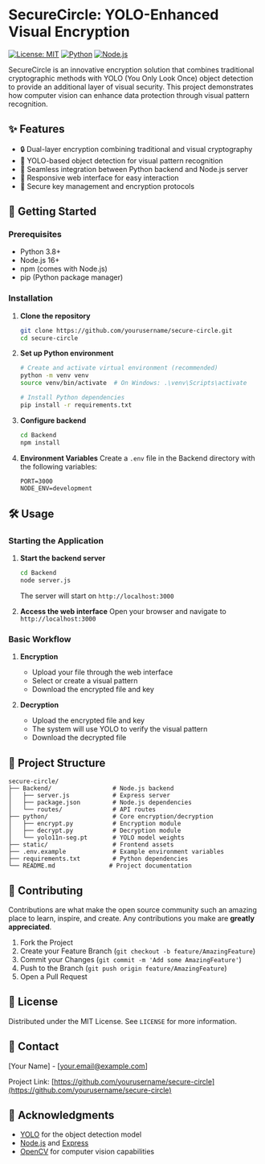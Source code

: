 # SecureCircle: YOLO-Enhanced Visual Encryption

[![License: MIT](https://img.shields.io/badge/License-MIT-yellow.svg)](https://opensource.org/licenses/MIT)
[![Python](https://img.shields.io/badge/python-3.8%2B-blue.svg)](https://www.python.org/downloads/)
[![Node.js](https://img.shields.io/badge/Node.js-16%2B-green.svg)](https://nodejs.org/)

SecureCircle is an innovative encryption solution that combines traditional cryptographic methods with YOLO (You Only Look Once) object detection to provide an additional layer of visual security. This project demonstrates how computer vision can enhance data protection through visual pattern recognition.

## ✨ Features

- 🔒 Dual-layer encryption combining traditional and visual cryptography
- 🎯 YOLO-based object detection for visual pattern recognition
- 🔄 Seamless integration between Python backend and Node.js server
- 📱 Responsive web interface for easy interaction
- 🔐 Secure key management and encryption protocols

## 🚀 Getting Started

### Prerequisites

- Python 3.8+
- Node.js 16+
- npm (comes with Node.js)
- pip (Python package manager)

### Installation

1. **Clone the repository**
   ```bash
   git clone https://github.com/yourusername/secure-circle.git
   cd secure-circle
   ```

2. **Set up Python environment**
   ```bash
   # Create and activate virtual environment (recommended)
   python -m venv venv
   source venv/bin/activate  # On Windows: .\venv\Scripts\activate
   
   # Install Python dependencies
   pip install -r requirements.txt
   ```

3. **Configure backend**
   ```bash
   cd Backend
   npm install
   ```

4. **Environment Variables**
   Create a `.env` file in the Backend directory with the following variables:
   ```
   PORT=3000
   NODE_ENV=development
   ```

## 🛠 Usage

### Starting the Application

1. **Start the backend server**
   ```bash
   cd Backend
   node server.js
   ```
   The server will start on `http://localhost:3000`

2. **Access the web interface**
   Open your browser and navigate to `http://localhost:3000`

### Basic Workflow

1. **Encryption**
   - Upload your file through the web interface
   - Select or create a visual pattern
   - Download the encrypted file and key

2. **Decryption**
   - Upload the encrypted file and key
   - The system will use YOLO to verify the visual pattern
   - Download the decrypted file

## 📁 Project Structure

```
secure-circle/
├── Backend/                 # Node.js backend
│   ├── server.js            # Express server
│   ├── package.json         # Node.js dependencies
│   └── routes/              # API routes
├── python/                  # Core encryption/decryption
│   ├── encrypt.py           # Encryption module
│   ├── decrypt.py           # Decryption module
│   └── yolo11n-seg.pt       # YOLO model weights
├── static/                  # Frontend assets
├── .env.example             # Example environment variables
├── requirements.txt         # Python dependencies
└── README.md               # Project documentation
```

## 🤝 Contributing

Contributions are what make the open source community such an amazing place to learn, inspire, and create. Any contributions you make are **greatly appreciated**.

1. Fork the Project
2. Create your Feature Branch (`git checkout -b feature/AmazingFeature`)
3. Commit your Changes (`git commit -m 'Add some AmazingFeature'`)
4. Push to the Branch (`git push origin feature/AmazingFeature`)
5. Open a Pull Request

## 📄 License

Distributed under the MIT License. See `LICENSE` for more information.

## 📧 Contact

[Your Name] - [your.email@example.com]

Project Link: [https://github.com/yourusername/secure-circle](https://github.com/yourusername/secure-circle)

## 🙏 Acknowledgments

- [YOLO](https://github.com/ultralytics/yolov5) for the object detection model
- [Node.js](https://nodejs.org/) and [Express](https://expressjs.com/)
- [OpenCV](https://opencv.org/) for computer vision capabilities
